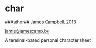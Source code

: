 char
====

##Author##
James Campbell, 2013

jamie@jamescamp.be


A terminal-based personal character sheet
